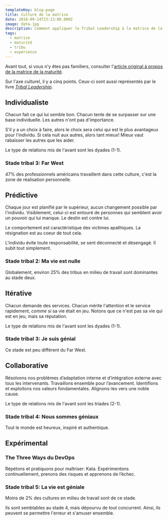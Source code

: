 ```yaml
---
templateKey: blog-page
title: Culture de la matrice
date: 2018-09-14T23:13:00.000Z
image: data.jpg
description: Comment appliquer le Tribal Leadership à la matrice de la maturité.
tags:
  - matrice
  - maturité
  - tribu
  - expérience
---
```


Avant tout, si vous n'y êtes pas familiers, consulter l'[article original à propos de la matrice de la maturité](/matrice-de-maturite/).

Sur l'axe culturel, il y a cinq points.
Ceux-ci sont aussi représentés par le livre [_Tribal Leadership_](https://www.triballeadership.net/).

## Individualiste

Chacun fait ce qui lui semble bon.
Chacun tente de se surpasser sur une base individuelle. Les autres n'ont pas d'importance.

S'il y a un choix à faire, alors le choix sera celui qui est le plus avantageux pour l'individu.
Si cela nuit aux autres, alors tant mieux!
Mieux vaut rabaisser les autres que les aider.

Le type de relations mis de l'avant sont les dyades (1-1).

### Stade tribal 3: Far West

47% des professionnels américains travaillent dans cette culture, c'est la zone de réalisation personnelle.

## Prédictive

Chaque jour est planifié par le supérieur, aucun changement possible par l'individu.
Visiblement, celui-ci est entouré de personnes qui semblent avoir un pouvoir qui lui manque.
Le destin est contre lui.

Le comportement est caractéristique des victimes apathiques.
La résignation est au coeur de tout cela.

L'individu évite toute responsabilité, se sent déconnecté et désengagé.
Il subit tout simplement.

### Stade tribal 2: Ma vie est nulle

Globalement, environ 25% des tribus en milieu de travail sont dominantes au stade deux.

## Itérative

Chacun demande des services.
Chacun mérite l'attention et le service rapidement, _comme si_ sa vie était en jeu.
Notons que ce n'est pas sa vie qui est en jeu, mais sa réputation.

Le type de relations mis de l'avant sont les dyades (1-1).

### Stade tribal 3: Je suis génial

Ce stade est peu différent du Far West.

## Collaborative

Résolvons nos problèmes d’adaptation interne et d’intégration externe avec tous les intervenants.
Travaillons ensemble pour l’avancement.
Identifions et exploitons nos valeurs fondamentales.
Alignons-les vers une noble cause.

Le type de relations mis de l'avant sont les triades (2-1).

### Stade tribal 4: Nous sommes géniaux

Tout le monde est heureux, inspiré et authentique.

## Expérimental

### The Three Ways du DevOps

Répétons et pratiquons pour maîtriser: Kata.
Expérimentons continuellement, prenons des risques et apprenons de l’échec.

### Stade tribal 5: La vie est géniale

Moins de 2% des cultures en milieu de travail sont de ce stade.

Ils sont semblables au stade 4, mais dépourvu de tout concurrent.
Ainsi, ils peuvent se permettre l'erreur et s'amuser ensemble.
